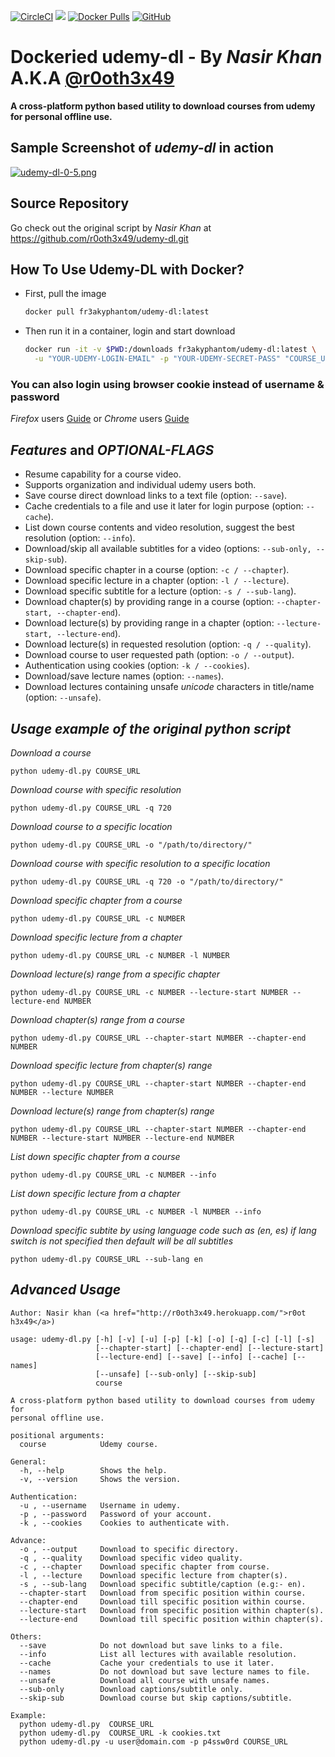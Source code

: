 [![CircleCI](https://circleci.com/gh/rokibhasansagar/docker_udemy-dl/tree/master.svg?style=svg)](https://circleci.com/gh/rokibhasansagar/docker_udemy-dl/tree/master "CircleCI Build Status")
[![](https://images.microbadger.com/badges/version/fr3akyphantom/udemy-dl.svg)](https://microbadger.com/images/fr3akyphantom/udemy-dl "Get your own version badge on microbadger.com")
[![Docker Pulls](https://img.shields.io/docker/pulls/fr3akyphantom/udemy-dl)](https://hub.docker.com/r/fr3akyphantom/udemy-dl)
[![GitHub](https://img.shields.io/github/license/r0oth3x49/udemy-dl)](https://github.com/r0oth3x49/udemy-dl/blob/master/LICENSE)

# Dockeried udemy-dl - By _Nasir Khan_ A.K.A [@r0oth3x49](https://github.com/r0oth3x49/)
__A cross-platform python based utility to download courses from udemy for personal offline use.__

## Sample Screenshot of _udemy-dl_ in action
[![udemy-dl-0-5.png](https://s26.postimg.cc/67x3wfak9/udemy-dl-0-5.png)](https://postimg.cc/image/s73ijmred/)

## Source Repository
Go check out the original script by _Nasir Khan_ at https://github.com/r0oth3x49/udemy-dl.git

## How To Use Udemy-DL with Docker?
- First, pull the image
  ```bash
  docker pull fr3akyphantom/udemy-dl:latest
  ```
- Then run it in a container, login and start download
  ```bash
  docker run -it -v $PWD:/downloads fr3akyphantom/udemy-dl:latest \
    -u "YOUR-UDEMY-LOGIN-EMAIL" -p "YOUR-UDEMY-SECRET-PASS" "COURSE_URL" "SOME-MORE-OPTIONAL-FLAGS"
  ```

### You can also login using browser cookie instead of username & password
_Firefox_ users [Guide](https://github.com/r0oth3x49/udemy-dl/issues/389#issuecomment-491903900) 
or 
_Chrome_ users [Guide](https://github.com/r0oth3x49/udemy-dl/issues/389#issuecomment-492569372)

## _Features_ and _OPTIONAL-FLAGS_

- Resume capability for a course video.
- Supports organization and individual udemy users both.
- Save course direct download links to a text file (option: `--save`).
- Cache credentials to a file and use it later for login purpose (option: `--cache`).
- List down course contents and video resolution, suggest the best resolution (option: `--info`).
- Download/skip all available subtitles for a video (options: `--sub-only, --skip-sub`).
- Download specific chapter in a course (option: `-c / --chapter`).
- Download specific lecture in a chapter (option: `-l / --lecture`).
- Download specific subtitle for a lecture (option: `-s / --sub-lang`).
- Download chapter(s) by providing range in a course (option: `--chapter-start, --chapter-end`).
- Download lecture(s) by providing range in a chapter (option: `--lecture-start, --lecture-end`).
- Download lecture(s) in requested resolution (option: `-q / --quality`).
- Download course to user requested path (option: `-o / --output`).
- Authentication using cookies (option: `-k / --cookies`).
- Download/save lecture names (option: `--names`).
- Download lectures containing unsafe *unicode* characters in title/name (option: `--unsafe`).

## _Usage example of the original python script_

_Download a course_

`python udemy-dl.py COURSE_URL`
  
_Download course with specific resolution_

`python udemy-dl.py COURSE_URL -q 720`
  
_Download course to a specific location_

`python udemy-dl.py COURSE_URL -o "/path/to/directory/"`
  
_Download course with specific resolution to a specific location_

`python udemy-dl.py COURSE_URL -q 720 -o "/path/to/directory/"`

_Download specific chapter from a course_

`python udemy-dl.py COURSE_URL -c NUMBER`

_Download specific lecture from a chapter_

`python udemy-dl.py COURSE_URL -c NUMBER -l NUMBER`

_Download lecture(s) range from a specific chapter_

`python udemy-dl.py COURSE_URL -c NUMBER --lecture-start NUMBER --lecture-end NUMBER`

_Download chapter(s) range from a course_

`python udemy-dl.py COURSE_URL --chapter-start NUMBER --chapter-end NUMBER`

_Download specific lecture from chapter(s) range_

`python udemy-dl.py COURSE_URL --chapter-start NUMBER --chapter-end NUMBER --lecture NUMBER`

_Download lecture(s) range from chapter(s) range_

`python udemy-dl.py COURSE_URL --chapter-start NUMBER --chapter-end NUMBER --lecture-start NUMBER --lecture-end NUMBER`

_List down specific chapter from a course_

`python udemy-dl.py COURSE_URL -c NUMBER --info`

_List down specific lecture from a chapter_

`python udemy-dl.py COURSE_URL -c NUMBER -l NUMBER --info`

_Download specific subtite by using language code such as (en, es) if lang switch is not specified then default will be all subtitles_

`python udemy-dl.py COURSE_URL --sub-lang en`

## _Advanced Usage_

```
Author: Nasir khan (<a href="http://r0oth3x49.herokuapp.com/">r0ot h3x49</a>)

usage: udemy-dl.py [-h] [-v] [-u] [-p] [-k] [-o] [-q] [-c] [-l] [-s]
                   [--chapter-start] [--chapter-end] [--lecture-start]
                   [--lecture-end] [--save] [--info] [--cache] [--names]
                   [--unsafe] [--sub-only] [--skip-sub]
                   course

A cross-platform python based utility to download courses from udemy for
personal offline use.

positional arguments:
  course            Udemy course.

General:
  -h, --help        Shows the help.
  -v, --version     Shows the version.

Authentication:
  -u , --username   Username in udemy.
  -p , --password   Password of your account.
  -k , --cookies    Cookies to authenticate with.

Advance:
  -o , --output     Download to specific directory.
  -q , --quality    Download specific video quality.
  -c , --chapter    Download specific chapter from course.
  -l , --lecture    Download specific lecture from chapter(s).
  -s , --sub-lang   Download specific subtitle/caption (e.g:- en).
  --chapter-start   Download from specific position within course.
  --chapter-end     Download till specific position within course.
  --lecture-start   Download from specific position within chapter(s).
  --lecture-end     Download till specific position within chapter(s).

Others:
  --save            Do not download but save links to a file.
  --info            List all lectures with available resolution.
  --cache           Cache your credentials to use it later.
  --names           Do not download but save lecture names to file.
  --unsafe          Download all course with unsafe names.
  --sub-only        Download captions/subtitle only.
  --skip-sub        Download course but skip captions/subtitle.

Example:
  python udemy-dl.py  COURSE_URL
  python udemy-dl.py  COURSE_URL -k cookies.txt
  python udemy-dl.py -u user@domain.com -p p4ssw0rd COURSE_URL
```
